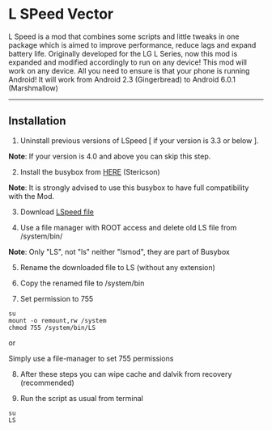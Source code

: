 L SPeed Vector
==============

L Speed is a mod that combines some scripts and little tweaks in one package which is aimed to improve performance, reduce lags and expand battery life.
Originally developed for the LG L Series, now this mod is expanded and modified accordingly to run on any device!
This mod will work on any device.
All you need to ensure is that your phone is running Android!
It will work from Android 2.3 (Gingerbread) to Android 6.0.1 (Marshmallow)

-----------------------------------------

## Installation

1. Uninstall previous versions of LSpeed [ if your version is 3.3 or below ]. 

**Note**: If your version is 4.0 and above you can skip this step.

2. Install the busybox from [HERE](https://play.google.com/store/apps/details?id=stericson.busybox&hl=en%22) (Stericson) 

**Note**: It is strongly advised to use this busybox to have full compatibility with the Mod.

3. Download [LSpeed file](https://www.androidfilehost.com/?w=files&flid=41769)

4. Use a file manager with ROOT access and delete old LS file from /system/bin/ 

**Note**: Only "LS", not "ls" neither "lsmod", they are part of Busybox

5. Rename the downloaded file to LS (without any extension)

6. Copy the renamed file to /system/bin 

7. Set permission to 755 

```
su
mount -o remount,rw /system
chmod 755 /system/bin/LS
```

or
 
Simply use a file-manager to set 755 permissions

8. After these steps you can wipe cache and dalvik from recovery (recommended) 

9. Run the script as usual from terminal

```
su
LS
```
